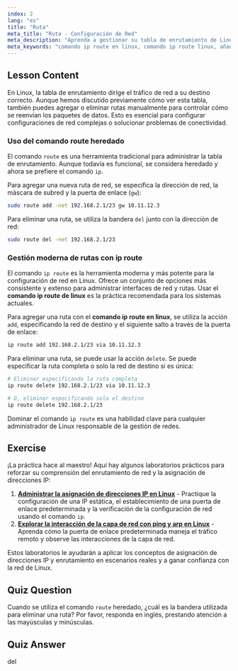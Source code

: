 ```yaml
---
index: 2
lang: "es"
title: "Ruta"
meta_title: "Ruta - Configuración de Red"
meta_description: "Aprenda a gestionar su tabla de enrutamiento de Linux. Esta guía cubre cómo añadir y eliminar rutas de red usando el comando moderno 'ip route command in linux' y el comando 'route' heredado."
meta_keywords: "comando ip route en linux, comando ip route linux, añadir ruta, eliminar ruta, tabla de enrutamiento, enrutamiento de red, redes linux, ip route"
---
```


## Lesson Content

En Linux, la tabla de enrutamiento dirige el tráfico de red a su destino correcto. Aunque hemos discutido previamente cómo ver esta tabla, también puedes agregar o eliminar rutas manualmente para controlar cómo se reenvían los paquetes de datos. Esto es esencial para configurar configuraciones de red complejas o solucionar problemas de conectividad.

### Uso del comando route heredado

El comando `route` es una herramienta tradicional para administrar la tabla de enrutamiento. Aunque todavía es funcional, se considera heredado y ahora se prefiere el comando `ip`.

Para agregar una nueva ruta de red, se especifica la dirección de red, la máscara de subred y la puerta de enlace (`gw`):

```bash
sudo route add -net 192.168.2.1/23 gw 10.11.12.3
```

Para eliminar una ruta, se utiliza la bandera `del` junto con la dirección de red:

```bash
sudo route del -net 192.168.2.1/23
```

### Gestión moderna de rutas con ip route

El comando `ip route` es la herramienta moderna y más potente para la configuración de red en Linux. Ofrece un conjunto de opciones más consistente y extenso para administrar interfaces de red y rutas. Usar el **comando ip route de linux** es la práctica recomendada para los sistemas actuales.

Para agregar una ruta con el **comando ip route en linux**, se utiliza la acción `add`, especificando la red de destino y el siguiente salto a través de la puerta de enlace:

```bash
ip route add 192.168.2.1/23 via 10.11.12.3
```

Para eliminar una ruta, se puede usar la acción `delete`. Se puede especificar la ruta completa o solo la red de destino si es única:

```bash
# Eliminar especificando la ruta completa
ip route delete 192.168.2.1/23 via 10.11.12.3

# O, eliminar especificando solo el destino
ip route delete 192.168.2.1/23
```

Dominar el comando `ip route` es una habilidad clave para cualquier administrador de Linux responsable de la gestión de redes.

## Exercise

¡La práctica hace al maestro! Aquí hay algunos laboratorios prácticos para reforzar su comprensión del enrutamiento de red y la asignación de direcciones IP:

1.  **[Administrar la asignación de direcciones IP en Linux](https://labex.io/es/labs/comptia-manage-ip-addressing-in-linux-592736)** - Practique la configuración de una IP estática, el establecimiento de una puerta de enlace predeterminada y la verificación de la configuración de red usando el comando `ip`.
2.  **[Explorar la interacción de la capa de red con ping y arp en Linux](https://labex.io/es/labs/comptia-explore-network-layer-interaction-with-ping-and-arp-in-linux-592746)** - Aprenda cómo la puerta de enlace predeterminada maneja el tráfico remoto y observe las interacciones de la capa de red.

Estos laboratorios le ayudarán a aplicar los conceptos de asignación de direcciones IP y enrutamiento en escenarios reales y a ganar confianza con la red de Linux.

## Quiz Question

Cuando se utiliza el comando `route` heredado, ¿cuál es la bandera utilizada para eliminar una ruta? Por favor, responda en inglés, prestando atención a las mayúsculas y minúsculas.

## Quiz Answer

del
